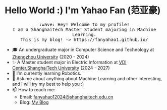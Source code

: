# Hello World :) I'm Yahao Fan (范亚豪)

<p align="center">
  <samp>
    :wave: Hey! Welcome to my profile!
    <br>I am a ShanghaiTech Master Student majoring in Machine Learning.
    <br>This is my blog! -> https://fanyahao1.github.io/
  </samp>
<br>
</p>

- 🎓 An undergraduate major in Computer Science and Technology at <a href="https://zzu.edu.cn/">Zhengzhou University</a> (2020 - 2024)
- ✨ A Master student major in Electric Information at <a href="https://vdi.sist.shanghaitech.edu.cn/">VDI Center,ShanghaiTech University</a> (2024 - 2027)
- 🌱 I’m currently learning Robotics.
- 💬 Ask me about anything about Machine Learning and other interesting, and I will try my best to help you :)
- 📫 How to reach me: 
  - Email: fanyahao12024@shanghaitech.edu.cn
  - Blog: <a href="https://fanyahao1.github.io/">My Blog</a>
  

